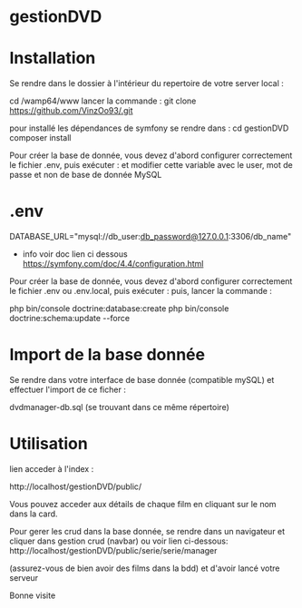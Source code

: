 # gestionDVD
# Installation

Se rendre dans le dossier à l'intérieur du repertoire de votre server local :

cd /wamp64/www
lancer la commande :
git clone https://github.com/VinzOo93/.git 

pour installé les dépendances de symfony se rendre dans : 
cd gestionDVD
composer install

Pour créer la base de donnée, vous devez d'abord configurer correctement le fichier .env, puis exécuter :
et modifier cette variable avec le user, mot de passe et non de base de donnée MySQL
# .env
DATABASE_URL="mysql://db_user:db_password@127.0.0.1:3306/db_name"

+ info
voir doc lien ci dessous
https://symfony.com/doc/4.4/configuration.html

Pour créer la base de donnée, vous devez d'abord configurer correctement le fichier .env ou .env.local, puis exécuter :
puis, lancer la commande :

php bin/console doctrine:database:create 
php bin/console doctrine:schema:update --force

# Import de la base donnée

Se rendre dans votre interface de base donnée (compatible mySQL) et effectuer l'import de ce ficher :

dvdmanager-db.sql (se trouvant dans ce même répertoire)

# Utilisation
lien acceder à l'index : 

http://localhost/gestionDVD/public/

Vous pouvez acceder aux détails de chaque film en cliquant sur le nom dans la card.  

Pour gerer les crud dans la base donnée, se rendre dans un navigateur et cliquer dans gestion crud (navbar) ou voir lien ci-dessous:
http://localhost/gestionDVD/public/serie/serie/manager

(assurez-vous de bien avoir des films dans la bdd) et d'avoir lancé votre serveur

Bonne visite 
